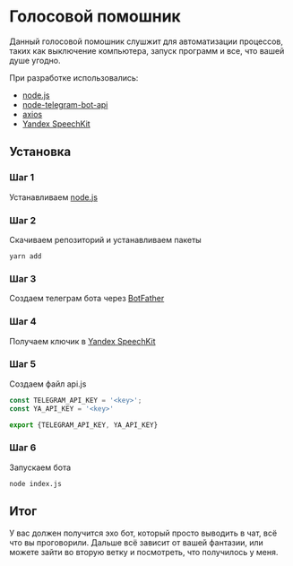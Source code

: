 # Голосовой помошник
Данный голосовой помошник слушжит для автоматизации процессов, таких как выключение компьютера, запуск программ и все, что вашей душе угодно.

При разработке использовались:
- [node.js](https://nodejs.org/en/)
- [node-telegram-bot-api](https://github.com/yagop/node-telegram-bot-api)
- [axios](https://github.com/axios/axios)
- [Yandex SpeechKit](https://console.cloud.yandex.ru/)

## Установка 
### Шаг 1
Устанавливаем [node.js](https://nodejs.org/en/)

### Шаг 2
Скачиваем репозиторий и устанавливаем пакеты<br>
```
yarn add
```

### Шаг 3
Создаем телеграм бота через [BotFather](https://telegram.me/BotFather)

### Шаг 4
Получаем ключик в [Yandex SpeechKit](https://console.cloud.yandex.ru/)

### Шаг 5
Создаем файл api.js

```javascript
const TELEGRAM_API_KEY = '<key>';
const YA_API_KEY = '<key>'

export {TELEGRAM_API_KEY, YA_API_KEY}
```

### Шаг 6
Запускаем бота 
```
node index.js
```

## Итог
У вас должен получится эхо бот, который просто выводить в чат, всё что вы проговорили.
Дальше всё зависит от вашей фантазии, или можете зайти во вторую ветку и посмотреть, что получилось у меня.